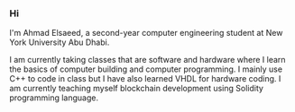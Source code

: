 ### Hi


I'm Ahmad Elsaeed, a second-year computer engineering student at New York University Abu Dhabi.

I am currently taking classes that are software and hardware where I learn the basics of computer building and computer programming. I mainly use C++ to code in class but I have also learned VHDL for hardware coding. I am currently teaching myself blockchain development using Solidity programming language.
